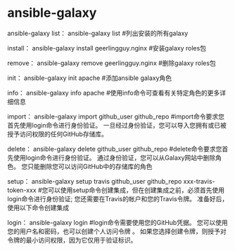 # ansible-galaxy
ansible-galaxy
list：
ansible-galaxy list  #列出安装的所有galaxy

install：
ansible-galaxy install geerlingguy.nginx  #安装galaxy roles包

remove：
ansible-galaxy remove geerlingguy.nginx    #删除galaxy roles包

init：
ansible-galaxy init apache     #添加ansible galaxy角色

info：
ansible-galaxy info apache    #使用info命令可查看有关特定角色的更多详细信息

import：
ansible-galaxy import github_user github_repo   #import命令要求您首先使用login命令进行身份验证。 一旦经过身份验证，您可以导入您拥有或已被授予访问权限的任何GitHub存储库。

delete：
ansible-galaxy delete github_user github_repo   #delete命令要求您首先使用login命令进行身份验证。 通过身份验证，您可以从Galaxy网站中删除角色。 您只能删除您可以访问GitHub中的存储库的角色

setup：
ansible-galaxy setup travis github_user github_repo xxx-travis-token-xxx  #您可以使用setup命令创建集成，但在创建集成之前，必须首先使用login命令进行身份验证; 您还需要在Travis的帐户和您的Travis令牌。 准备好后，使用以下命令创建集成

login：
ansible-galaxy login    #login命令需要使用您的GitHub凭据。 您可以使用您的用户名和密码，也可以创建个人访问令牌 。 如果您选择创建令牌，则授予对令牌的最小访问权限，因为它仅用于验证标识。
